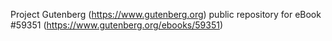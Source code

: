 Project Gutenberg (https://www.gutenberg.org) public repository for
eBook #59351 (https://www.gutenberg.org/ebooks/59351)
